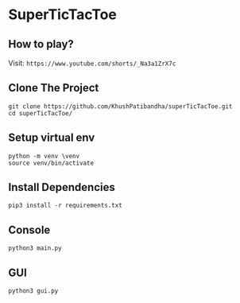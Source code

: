 # SuperTicTacToe

## How to play?
Visit: ```https://www.youtube.com/shorts/_Na3a1ZrX7c```

## Clone The Project
```
git clone https://github.com/KhushPatibandha/superTicTacToe.git
cd superTicTacToe/
```

## Setup virtual env
```
python -m venv \venv
source venv/bin/activate
```

## Install Dependencies
```
pip3 install -r requirements.txt
```

## Console
```
python3 main.py
```

## GUI
```
python3 gui.py
```
